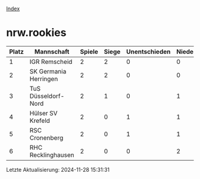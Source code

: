[Index](./README.md)

# nrw.rookies

| Platz |  Mannschaft |  Spiele |  Siege |  Unentschieden |  Niederlagen |  Tore |  Differenz |  Punkte | 
| --- |  --- |  --- |  --- |  --- |  --- |  --- |  --- |  --- |  
|  1 |   IGR Remscheid |   2 |   2 |   0 |   0 |   18:1 |   17 |   6 |  
|  2 |   SK Germania Herringen |   2 |   2 |   0 |   0 |   13:6 |   7 |   6 |  
|  3 |   TuS Düsseldorf-Nord |   2 |   1 |   0 |   1 |   8:11 |   -3 |   3 |  
|  4 |   Hülser SV Krefeld |   2 |   0 |   1 |   1 |   4:6 |   -2 |   1 |  
|  5 |   RSC Cronenberg |   2 |   0 |   1 |   1 |   3:9 |   -6 |   1 |  
|  6 |   RHC Recklinghausen |   2 |   0 |   0 |   2 |   2:15 |   -13 |   0 |  


Letzte Aktualisierung: 2024-11-28 15:31:31